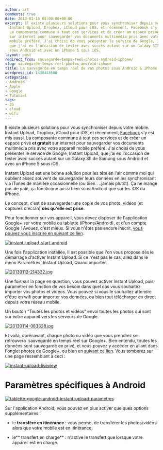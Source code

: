 ```yaml
---
author: art
comments: true
date: 2013-01-16 08:00:08+00:00
excerpt: Il existe plusieurs solutions pour vous synchroniser depuis votre mobile.
  Instant Upload, Dropbox, iCloud pour iOS, et récemment, Facebook s'y est mis aussi.
  La composante commune à tout ces services et de créer un espace privé et gratuit
  sur internet pour sauvegarder vos documents multimédia pris avec votre appareil
  mobile préféré. J'ai choisi de vous présenter le service de Google, Instant Upload,
  que j'ai eu l'occasion de tester avec succès autant sur un Galaxy SII de Samung
  sous Android et avec un iPhone 5 sous iOS.
layout: post
redirect_from: sauvegarde-temps-reel-photos-android-iphone/
slug: sauvegarde-temps-reel-photos-android-iphone
title: La sauvegarde en temps réel de vos photos sous Android & iPhone
wordpress_id: 1438448600
categories:
- Android
- Apple
- Google
- Tutoriel
tags:
- 3G
- cloud
- wifi
---
```


Il existe plusieurs solutions pour vous synchroniser depuis votre mobile. Instant Upload, Dropbox, iCloud pour iOS, et récemment, [Facebook](https://www.facebook.com/help/photosync) s'y est mis aussi. La composante commune à tout ces services et de créer un espace privé **et gratuit** sur internet pour sauvegarder vos documents multimédia pris avec votre appareil mobile préféré. J'ai choisi de vous présenter le service de Google, Instant Upload, que j'ai eu l'occasion de tester avec succès autant sur un Galaxy SII de Samung sous Android et avec un iPhone 5 sous iOS.

Instant Upload est une bonne solution pour les tête en l'air comme moi qui oublient assez souvent de sauvegarder leurs données en les synchronisant via iTunes de manière occasionnelle (ou bien.. ..jamais plutôt). Ça ne mange pas de pain, ça fonctionne aussi bien sous Android que sur les iOS du iPhone.

Le concept, c'est de sauvegarder une copie de vos photo, vidéos (et captures d'écran) **dès qu'elle est prise**.

Pour fonctionner sur vos appareil, vous devez disposer de l'application Google+ sur votre mobile ou tablette ([iPhone](http://itunes.apple.com/us/app/google/id447119634?ls=1&mt=8)/[Android](https://market.android.com/details?id=com.google.android.apps.plus)), et d'un compte Google ! Avouez, c'est mieux. Si vous n'êtes pas encore inscrit, [vous pouvez vous inscrire en suivant ce lien](https://accounts.google.com/SignUp).


<a href="https://static.irz.fr/2013/01/instant-upload-start-android.png"><img alt="instant-upload-start-android" data-src="https://static.irz.fr/2013/01/instant-upload-start-android.png" src="https://static.irz.fr/thumb.php?size=<100&crop=0&src=https://static.irz.fr/2013/01/instant-upload-start-android.png" /></a>


Une fois l'application installée, Il est possible que l'on vous propose dès le démarrage d'activer Instant Upload. Si ce n'est pas le cas, allez dans le menu Paramètres, Instant Upload, Quand importer.


<a href="https://static.irz.fr/2013/01/20130113-214332.jpg"><img alt="20130113-214332.jpg" data-src="https://static.irz.fr/2013/01/20130113-214332.jpg" src="https://static.irz.fr/thumb.php?size=<100&crop=0&src=https://static.irz.fr/2013/01/20130113-214332.jpg" /></a>


Une fois sur la page en question, vous pouvez activer Instant Upload, puis paramétrer en fonction de vos besoin dans quel cas vous souhaitez importer vos photos et vidéos. Vous pouvez si vous le souhaitez attendre d'être en wifi pour importer vos données, ou bien tout télécharger en direct depuis votre réseau mobile.

Un bouton "Toutes les photos et vidéos" envoi toutes les photos qui sont sur votre appareil vers les serveurs de Google.


<a href="https://static.irz.fr/2013/01/20130114-083328.jpg"><img alt="20130114-083328.jpg" data-src="https://static.irz.fr/2013/01/20130114-083328.jpg" src="https://static.irz.fr/thumb.php?size=<100&crop=0&src=https://static.irz.fr/2013/01/20130114-083328.jpg" /></a>




Et voilà, dorénavant, chaque photo ou vidéo que vous prendrez se retrouvera  sauvegardé en temps réel sur Google+. Bien entendu, toutes les données sont sauvegardé en privé, et vous pouvez y accéder en allant dans l'onglet photos de Google+, ou bien en [suivant ce lien](https://plus.google.com/u/0/photos/instantupload). Vous tomberez sur une page ressemblant à ceci :




<a href="https://static.irz.fr/2013/01/instant-upload-liveview.png"><img alt="instant-upload-liveview" data-src="https://static.irz.fr/2013/01/instant-upload-liveview.png" src="https://static.irz.fr/thumb.php?size=<100&crop=0&src=https://static.irz.fr/2013/01/instant-upload-liveview.png" /></a>





# Paramètres spécifiques à Android


<a href="https://static.irz.fr/2013/01/tablette-google-android-instant-upload-parametres.png"><img alt="tablette-google-android-instant-upload-parametres" data-src="https://static.irz.fr/2013/01/tablette-google-android-instant-upload-parametres.png" src="https://static.irz.fr/thumb.php?size=<100&crop=0&src=https://static.irz.fr/2013/01/tablette-google-android-instant-upload-parametres.png" /></a>

Sur l'application Android, vous pouvez en plus activer quelques options supplémentaires :



	
  * le **transfère en itinérance** : vous permet de transférer les photos/vidéos alors que votre mobile est en itinérance,

	
  * le** transfert en charge** : n'active le transfert que lorsque votre appareil est en charge.


